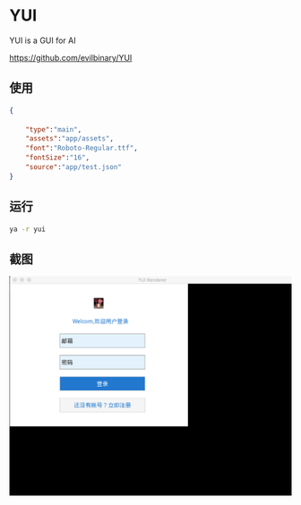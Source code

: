 # YUI
YUI is a GUI for AI

https://github.com/evilbinary/YUI

## 使用


```json
{

    "type":"main",
    "assets":"app/assets",
    "font":"Roboto-Regular.ttf",
    "fontSize":"16",
    "source":"app/test.json"
}

```

## 运行

```bash
ya -r yui
```

## 截图

<img src="https://github.com/evilbinary/yui/blob/main/docs/login.png?raw=true" width="800px" />